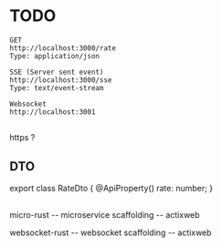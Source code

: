 # TODO
```
GET
http://localhost:3000/rate
Type: application/json

SSE (Server sent event)
http://localhost:3000/sse
Type: text/event-stream

Websocket
http://localhost:3001
```
##
https ?
## DTO
export class RateDto {
    @ApiProperty()
    rate: number;
}
##
micro-rust
-- microservice scaffolding
-- actixweb

websocket-rust
-- websocket scaffolding
-- actixweb
